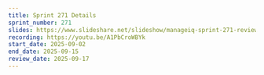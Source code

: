 ```yaml
---
title: Sprint 271 Details
sprint_number: 271
slides: https://www.slideshare.net/slideshow/manageiq-sprint-271-review-slide-deck/283346362
recording: https://youtu.be/A1PbCroWBYk
start_date: 2025-09-02
end_date: 2025-09-15
review_date: 2025-09-17
---
```

